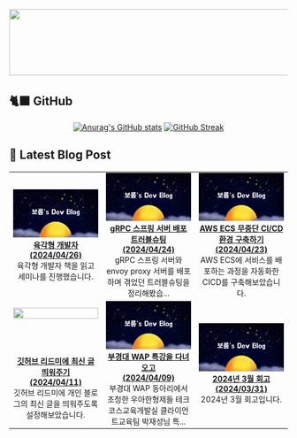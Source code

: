 
<a href="https://github.com/shkisme/gitanimals">
  <img src="https://render.gitanimals.org/lines/shkisme?pet-id=855" width="1000" height="120"/>
</a>

## 🐈‍⬛ GitHub

<div align = "center">
  
[![Anurag's GitHub stats](https://github-readme-stats.vercel.app/api?username=shkisme&rank_icon=github&include_all_commits=true&count_private=true&show_icons=true&theme=shades-of-purple&show=reviews,discussions_started,discussions_answered,prs_merged,prs_merged_percentage)](https://github.com/anuraghazra/github-readme-stats) 
[![GitHub Streak](https://streak-stats.demolab.com?user=shkisme&theme=shades-of-purple&card_width=350)](https://git.io/streak-stats)  
</div>

## 📝 Latest Blog Post

<table style="width: 100%; text-align: center;"><tbody><tr>
<td style="width: 25%;">
    <a href="https://shkisme.vercel.app/hexagon-developer">
        <img style="width: 100%; height: auto; aspect-ratio: 16 / 9;" src="./myBlog.png"/><br/>
        <div align="center" style="font-weight: bold;">육각형 개발자 <br/> (2024/04/26)</div>
    </a>
    육각형 개발자 책을 읽고 세미나를 진행했습니다.
</td>
<td style="width: 25%;">
    <a href="https://shkisme.vercel.app/grpc-port-mapping-troubleshooting">
        <img style="width: 100%; height: auto; aspect-ratio: 16 / 9;" src="./myBlog.png"/><br/>
        <div align="center" style="font-weight: bold;">gRPC 스프링 서버 배포 트러블슈팅 <br/> (2024/04/24)</div>
    </a>
    gRPC 스프링 서버와 envoy proxy 서버를 배포하며 겪었던 트러블슈팅을 정리해봤습...
</td>
<td style="width: 25%;">
    <a href="https://shkisme.vercel.app/aws-ecs-cicd">
        <img style="width: 100%; height: auto; aspect-ratio: 16 / 9;" src="./myBlog.png"/><br/>
        <div align="center" style="font-weight: bold;">AWS ECS 무중단 CI/CD 환경 구축하기 <br/> (2024/04/23)</div>
    </a>
    AWS ECS에 서비스를 배포하는 과정을 자동화한 CICD를 구축해보았습니다.
</td>
</tr>
<tr>
<td style="width: 25%;">
    <a href="https://shkisme.vercel.app/github-latest-post">
        <img style="width: 100%; height: auto; aspect-ratio: 16 / 9;" src="https://www.notion.so/image/https%3A%2F%2Fprod-files-secure.s3.us-west-2.amazonaws.com%2Fb3f19c7d-afbd-41bb-a565-6804c04eb34f%2F1be1afab-d6c2-470e-9d61-3ef1d08138b3%2Fimage.png?table=block&id=89e6df9e-8577-41a5-950d-c6e3c5a219be&cache=v2"/><br/>
        <div align="center" style="font-weight: bold;">깃허브 리드미에 최신 글 띄워주기 <br/> (2024/04/11)</div>
    </a>
    깃허브 리드미에 개인 블로그의 최신 글을 띄워주도록 설정해보았습니다.
</td>
<td style="width: 25%;">
    <a href="https://shkisme.vercel.app/json-seminar">
        <img style="width: 100%; height: auto; aspect-ratio: 16 / 9;" src="./myBlog.png"/><br/>
        <div align="center" style="font-weight: bold;">부경대 WAP 특강을 다녀오고 <br/> (2024/04/09)</div>
    </a>
    부경대 WAP 동아리에서 초청한 우아한형제들 테크코스교육개발실 클라이언트교육팀 박재성님 특...
</td>
<td style="width: 25%;">
    <a href="https://shkisme.vercel.app/2024-03-log">
        <img style="width: 100%; height: auto; aspect-ratio: 16 / 9;" src="./myBlog.png"/><br/>
        <div align="center" style="font-weight: bold;">2024년 3월 회고 <br/> (2024/03/31)</div>
    </a>
    2024년 3월 회고입니다.
</td>
</tr></tbody></table>